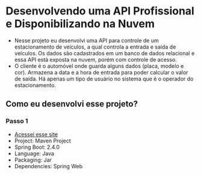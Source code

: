 # Desenvolvendo uma API Profissional e Disponibilizando na Nuvem  
- Nesse projeto eu desenvolvi uma API para controle de um estacionamento de veículos, a qual controla a entrada e saída de veículos. Os dados são cadastrados em um banco de dados relacional e essa API está exposta na nuvem, porém com controle de acesso. 
- O cliente é o automóvel onde guarda alguns dados (placa, modelo e cor). Armazena a data e a hora de entrada para poder calcular o valor de saída. Há apenas um tipo de usuário no sistema que é o operador do estacionamento. 

## Como eu desenvolvi esse projeto?
### Passo 1 
- [Acessei esse site](https://start.spring.io/)
- Project: Maven Project
- Spring Boot: 2.4.0
- Language: Java
- Packaging: Jar
- Dependencies: Spring Web
